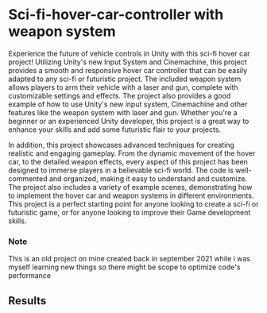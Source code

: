 # Sci-fi-hover-car-controller with weapon system
Experience the future of vehicle controls in Unity with this sci-fi hover car project! Utilizing Unity's new Input System and Cinemachine, this project provides a smooth and responsive hover car controller that can be easily adapted to any sci-fi or futuristic project. The included weapon system allows players to arm their vehicle with a laser and gun, complete with customizable settings and effects. The project also provides a good example of how to use Unity's new input system, Cinemachine and other features like the weapon system with laser and gun. Whether you're a beginner or an experienced Unity developer, this project is a great way to enhance your skills and add some futuristic flair to your projects.

In addition, this project showcases advanced techniques for creating realistic and engaging gameplay. From the dynamic movement of the hover car, to the detailed weapon effects, every aspect of this project has been designed to immerse players in a believable sci-fi world. The code is well-commented and organized, making it easy to understand and customize. The project also includes a variety of example scenes, demonstrating how to implement the hover car and weapon systems in different environments. This project is a perfect starting point for anyone looking to create a sci-fi or futuristic game, or for anyone looking to improve their Game development skills.

### Note
This is an old project on mine created back in september 2021 while i was myself learning new things so there might be scope to optimize code's performance  
## Results
